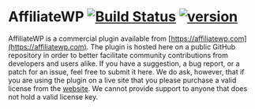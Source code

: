 AffiliateWP
[![Build Status](https://travis-ci.org/AffiliateWP/AffiliateWP.svg?branch=master)](https://travis-ci.org/AffiliateWP/AffiliateWP)
[![version](https://img.shields.io/badge/version-v2.1.7-blue.svg)](https://github.com/AffiliateWP/AffiliateWP)
============

AffiliateWP is a commercial plugin available from [https://affiliatewp.com](https://affiliatewp.com). The plugin is hosted here on a public GitHub repository in order to better facilitate community contributions from developers and users alike. If you have a suggestion, a bug report, or a patch for an issue, feel free to submit it here. We do ask, however, that if you are using the plugin on a live site that you please purchase a valid license from the [website](https://affiliatewp.com). We cannot provide support to anyone that does not hold a valid license key.
